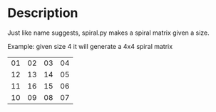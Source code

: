 <h1>Description</h1>

Just like name suggests, spiral.py makes a
spiral matrix given a size.

Example: given size 4 it will generate a 4x4 spiral matrix

<table style = "border:none">
  <tr>
    <td>01</td>
    <td>02</td> 
    <td>03</td>
    <td>04</td>
  </tr>
  <tr>
    <td>12</td>
    <td>13</td> 
    <td>14</td>
    <td>05</td>
  </tr>
  <tr>    
    <td>11</td>
    <td>16</td> 
    <td>15</td>
    <td>06</td>
  </tr>
  <tr>
    <td>10</td>
    <td>09</td> 
    <td>08</td>
    <td>07</td>
  </tr>
<table>
